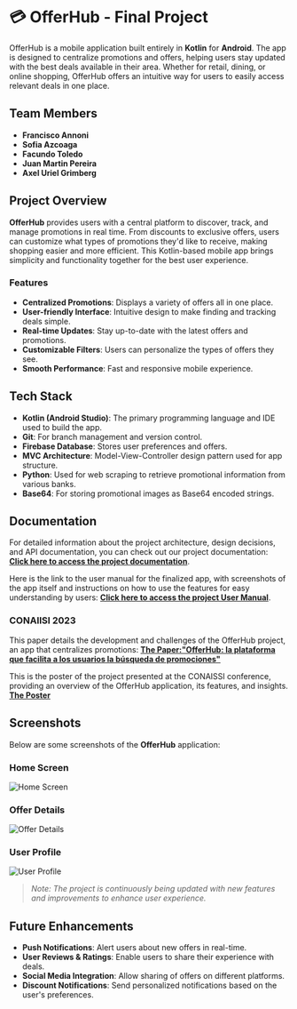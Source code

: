 # 💳 OfferHub - Final Project

OfferHub is a mobile application built entirely in **Kotlin** for **Android**. The app is designed to centralize promotions and offers, helping users stay updated with the best deals available in their area. Whether for retail, dining, or online shopping, OfferHub offers an intuitive way for users to easily access relevant deals in one place.

## Team Members
- **Francisco Annoni**
- **Sofia Azcoaga**
- **Facundo Toledo**
- **Juan Martin Pereira**
- **Axel Uriel Grimberg**

## Project Overview
**OfferHub** provides users with a central platform to discover, track, and manage promotions in real time. From discounts to exclusive offers, users can customize what types of promotions they'd like to receive, making shopping easier and more efficient. This Kotlin-based mobile app brings simplicity and functionality together for the best user experience.

### Features
- **Centralized Promotions**: Displays a variety of offers all in one place.
- **User-friendly Interface**: Intuitive design to make finding and tracking deals simple.
- **Real-time Updates**: Stay up-to-date with the latest offers and promotions.
- **Customizable Filters**: Users can personalize the types of offers they see.
- **Smooth Performance**: Fast and responsive mobile experience.

## Tech Stack
- **Kotlin (Android Studio)**: The primary programming language and IDE used to build the app.
- **Git**: For branch management and version control.
- **Firebase Database**: Stores user preferences and offers.
- **MVC Architecture**: Model-View-Controller design pattern used for app structure.
- **Python**: Used for web scraping to retrieve promotional information from various banks.
- **Base64**: For storing promotional images as Base64 encoded strings.

## Documentation
For detailed information about the project architecture, design decisions, and API documentation, you can check out our project documentation:
[**Click here to access the project documentation**](https://docs.google.com/document/d/1sHzieSJsoFeI-snZNbIES4yhVpl9YU6w/edit?usp=sharing&ouid=102602029413091202755&rtpof=true&sd=true).

Here is the link to the user manual for the finalized app, with screenshots of the app itself and instructions on how to use the features for easy understanding by users:
[**Click here to access the project User Manual**](https://docs.google.com/document/d/1udmQvrRu8kk2FZNYnPcXSiQ1QypfRvfbgsLMGLyimEQ/edit?usp=sharing).


### CONAIISI 2023
This paper details the development and challenges of the OfferHub project, an app that centralizes promotions:
[**The Paper:"OfferHub: la plataforma que facilita a los usuarios la búsqueda de promociones"**](https://docs.google.com/document/d/1kW0kcr7fDQksjBLd-7-TzzEsLCebgNy3qcTXEK_L-aA/edit?usp=sharing)

This is the poster of the project presented at the CONAISSI conference, providing an overview of the OfferHub application, its features, and insights.
[**The Poster**](https://drive.google.com/file/d/1SlZQGVpgatcDDQ5IDcOQkQyomUmGgv6W/view?usp=sharing)


## Screenshots

Below are some screenshots of the **OfferHub** application:

### Home Screen
![Home Screen](insert-link-to-screenshot)

### Offer Details
![Offer Details](insert-link-to-screenshot)

### User Profile
![User Profile](insert-link-to-screenshot)

> *Note: The project is continuously being updated with new features and improvements to enhance user experience.*

## Future Enhancements
- **Push Notifications**: Alert users about new offers in real-time.
- **User Reviews & Ratings**: Enable users to share their experience with deals.
- **Social Media Integration**: Allow sharing of offers on different platforms.
- **Discount Notifications**: Send personalized notifications based on the user's preferences.

